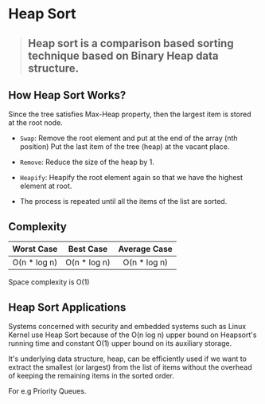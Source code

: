# Heap Sort

> ## Heap sort is a comparison based sorting technique based on Binary Heap data structure.

## How Heap Sort Works?

Since the tree satisfies Max-Heap property, then the largest item is stored at the root node.

- `Swap`: Remove the root element and put at the end of the array (nth position) Put the last item of the tree (heap) at the vacant place.

- `Remove`: Reduce the size of the heap by 1.

- `Heapify`: Heapify the root element again so that we have the highest element at root.

- The process is repeated until all the items of the list are sorted.

## Complexity

|  Worst Case   |   Best Case   | Average Case  |
| :-----------: | :-----------: | :-----------: |
| O(n \* log n) | O(n \* log n) | O(n \* log n) |

Space complexity is O(1)

## Heap Sort Applications

Systems concerned with security and embedded systems such as Linux Kernel use Heap Sort because of the O(n log n) upper bound on Heapsort's running time and constant O(1) upper bound on its auxiliary storage.

It's underlying data structure, heap, can be efficiently used if we want to extract the smallest (or largest) from the list of items without the overhead of keeping the remaining items in the sorted order.

For e.g Priority Queues.
